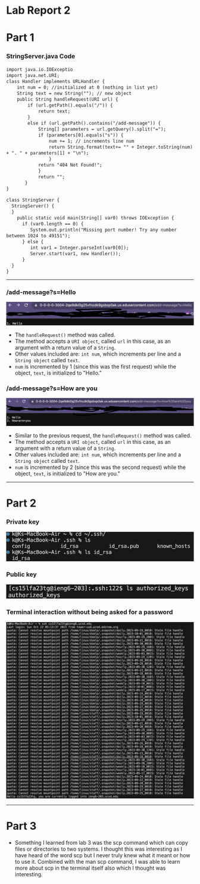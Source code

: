 # Lab Report 2
# Part 1

### StringServer.java Code

```
import java.io.IOExceptio
import java.net.URI;
class Handler implements URLHandler {
    int num = 0; //initialized at 0 (nothing in list yet)
    String text = new String(""); // new object
    public String handleRequest(URI url) {
        if (url.getPath().equals("/")) {
            return text;
        }
        else if (url.getPath().contains("/add-message")) {
            String[] parameters = url.getQuery().split("=");
            if (parameters[0].equals("s")) {
                num += 1; // increments line num
                return String.format(text+= "" + Integer.toString(num) + ". " + parameters[1] + "\n");
                }
            return "404 Not Found!";            
            }
            return "";
       }
}
```

```
class StringServer {
  StringServer() {
  }
    public static void main(String[] var0) throws IOException {
      if (var0.length == 0) {
         System.out.println("Missing port number! Try any number between 1024 to 49151");
      } else {
         int var1 = Integer.parseInt(var0[0]);
         Server.start(var1, new Handler());
      }
  }
}
```

---

### /add-message?s=Hello

![Image](hello.png)
- The `handleRequest()` method was called.
- The method accepts a `URI object`, called `url` in this case, as an argument with a return value of a `String`.
- Other values included are: `int num`, which increments per line and a `String object` called `text`.
- `num` is incremented by 1 (since this was the first request) while the object, `text`, is initialized to "Hello."

### /add-message?s=How are you

![Image](howareyou.png)
- Similar to the previous request, the `handleRequest()` method was called.
- The method accepts a `URI object`, called `url` in this case, as an argument with a return value of a `String`.
- Other values included are: `int num`, which increments per line and a `String object` called `text`.
- `num` is incremented by 2 (since this was the second request) while the object, `text`, is initialized to "How are you."

---

# Part 2
### Private key

![Image](privatekey.png)
<br /> 
### Public key<br />
![Image](publickey.png)
<br /> 
### Terminal interaction without being asked for a password
![Image](nopass.png)

---

# Part 3
- Something I learned from lab 3 was the scp command which can copy files or directories to two systems. I thought this was interesting as I have heard of the word scp but I never truly knew what it meant or how to use it. Combined with the man scp command, I was able to learn more about scp in the terminal itself also which I thought was interesting.
